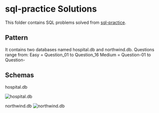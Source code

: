 # sql-practice Solutions

This folder contains SQL problems solved from [sql-practice](https://www.sql-practice.com/).

## Pattern

It contains two databases named hospital.db and northwind.db.
Questions range from:
Easy = Question_01 to Question_16
Medium = Question-01 to Question-

## Schemas

hospital.db

![hospital.db](https://github.com/user-attachments/assets/32a5b07f-5ea7-46bb-869c-18d62e39e28d)

northwind.db
![northwind.db](https://github.com/user-attachments/assets/f802ab05-0b91-48d4-b49b-ab300fc4b191)
